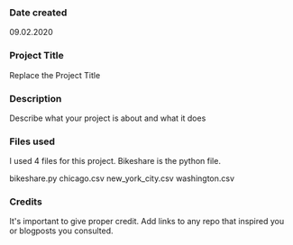 ### Date created
09.02.2020

### Project Title
Replace the Project Title

### Description
Describe what your project is about and what it does

### Files used
I used 4 files for this project.
Bikeshare is the python file.

bikeshare.py
chicago.csv
new_york_city.csv
washington.csv 

### Credits
It's important to give proper credit. Add links to any repo that inspired you or blogposts you consulted.

